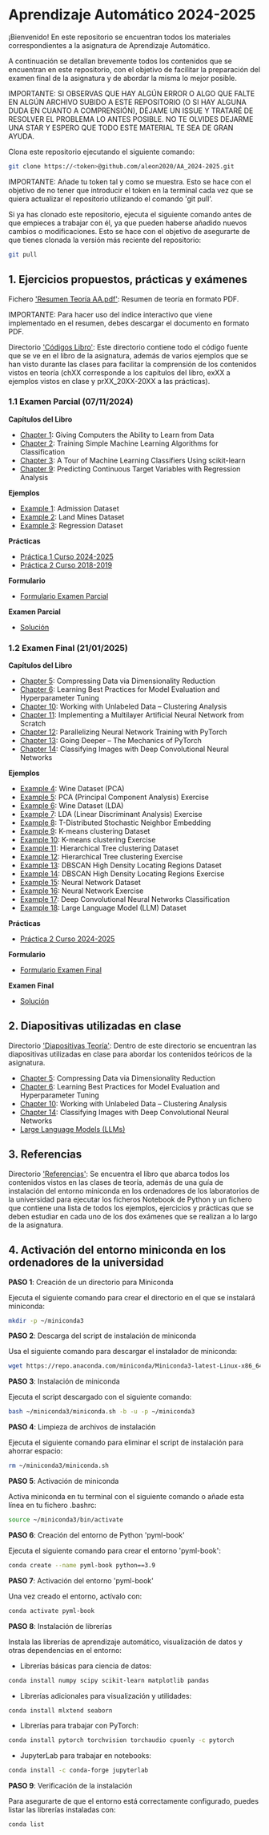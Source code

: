 # Aprendizaje Automático 2024-2025

¡Bienvenido! En este repositorio se encuentran todos los materiales correspondientes a la asignatura de Aprendizaje Automático.

A continuación se detallan brevemente todos los contenidos que se encuentran en este repositorio, con el objetivo de facilitar la preparación del examen final de la asignatura y de abordar la misma lo mejor posible.

IMPORTANTE: SI OBSERVAS QUE HAY ALGÚN ERROR O ALGO QUE FALTE EN ALGÚN ARCHIVO SUBIDO A ESTE REPOSITORIO (O SI HAY ALGUNA DUDA EN CUANTO A COMPRENSIÓN), DÉJAME UN ISSUE Y TRATARÉ DE RESOLVER EL PROBLEMA LO ANTES POSIBLE. NO TE OLVIDES DEJARME UNA STAR Y ESPERO QUE TODO ESTE MATERIAL TE SEA DE GRAN AYUDA.

Clona este repositorio ejecutando el siguiente comando:

```sh
git clone https://<token>@github.com/aleon2020/AA_2024-2025.git
```

IMPORTANTE: Añade tu token tal y como se muestra. Esto se hace con el objetivo de no tener que introducir el token en la terminal cada vez que se quiera actualizar el repositorio utilizando el comando 'git pull'.

Si ya has clonado este repositorio, ejecuta el siguiente comando antes de que empieces a trabajar con él, ya que pueden haberse añadido nuevos cambios o modificaciones. Esto se hace con el objetivo de asegurarte de que tienes clonada la versión más reciente del repositorio:

```sh
git pull
```

## 1. Ejercicios propuestos, prácticas y exámenes

Fichero ['Resumen Teoría AA.pdf'](https://github.com/aleon2020/AA_2024-2025/blob/main/Resumen%20Teor%C3%ADa%20AA.pdf): Resumen de teoría en formato PDF.

IMPORTANTE: Para hacer uso del índice interactivo que viene implementado en el resumen, debes descargar el documento en formato PDF.

Directorio ['Códigos Libro'](https://github.com/aleon2020/AA_2024-2025/tree/main/C%C3%B3digos%20Libro): Este directorio contiene todo el código fuente que se ve en el libro de la asignatura, además de varios ejemplos que se han visto durante las clases para facilitar la comprensión de los contenidos vistos en teoría (chXX corresponde a los capítulos del libro, exXX a ejemplos vistos en clase y prXX_20XX-20XX a las prácticas).

### 1.1 Examen Parcial (07/11/2024)

**Capítulos del Libro**
* [Chapter 1](https://github.com/aleon2020/AA_2024-2025/tree/main/C%C3%B3digos%20Libro/ch01): Giving Computers the Ability to Learn from Data
* [Chapter 2](https://github.com/aleon2020/AA_2024-2025/tree/main/C%C3%B3digos%20Libro/ch02): Training Simple Machine Learning Algorithms for Classification
* [Chapter 3](https://github.com/aleon2020/AA_2024-2025/tree/main/C%C3%B3digos%20Libro/ch03): A Tour of Machine Learning Classifiers Using scikit-learn
* [Chapter 9](https://github.com/aleon2020/AA_2024-2025/tree/main/C%C3%B3digos%20Libro/ch09): Predicting Continuous Target Variables with Regression Analysis

**Ejemplos**
* [Example 1](https://github.com/aleon2020/AA_2024-2025/tree/main/C%C3%B3digos%20Libro/ex01): Admission Dataset
* [Example 2](https://github.com/aleon2020/AA_2024-2025/tree/main/C%C3%B3digos%20Libro/ex02): Land Mines Dataset
* [Example 3](https://github.com/aleon2020/AA_2024-2025/tree/main/C%C3%B3digos%20Libro/ex03): Regression Dataset

**Prácticas**
* [Práctica 1 Curso 2024-2025](https://github.com/aleon2020/AA_2024-2025/tree/main/C%C3%B3digos%20Libro/pr01_2024-2025)
* [Práctica 2 Curso 2018-2019](https://github.com/aleon2020/AA_2024-2025/tree/main/C%C3%B3digos%20Libro/pr02_2018-2019)

**Formulario**
* [Formulario Examen Parcial](https://github.com/aleon2020/AA_2024-2025/tree/main/C%C3%B3digos%20Libro/formulario_parcial)

**Examen Parcial**
* [Solución](https://github.com/aleon2020/AA_2024-2025/tree/main/C%C3%B3digos%20Libro/ex_parcial_2024-2025)

### 1.2 Examen Final (21/01/2025)

**Capítulos del Libro**
* [Chapter 5](https://github.com/aleon2020/AA_2024-2025/tree/main/C%C3%B3digos%20Libro/ch05): Compressing Data via Dimensionality Reduction
* [Chapter 6](https://github.com/aleon2020/AA_2024-2025/tree/main/C%C3%B3digos%20Libro/ch06): Learning Best Practices for Model Evaluation and Hyperparameter Tuning
* [Chapter 10](https://github.com/aleon2020/AA_2024-2025/tree/main/C%C3%B3digos%20Libro/ch10): Working with Unlabeled Data – Clustering Analysis
* [Chapter 11](https://github.com/aleon2020/AA_2024-2025/tree/main/C%C3%B3digos%20Libro/ch11): Implementing a Multilayer Artificial Neural Network from Scratch
* [Chapter 12](https://github.com/aleon2020/AA_2024-2025/tree/main/C%C3%B3digos%20Libro/ch12): Parallelizing Neural Network Training with PyTorch
* [Chapter 13](https://github.com/aleon2020/AA_2024-2025/tree/main/C%C3%B3digos%20Libro/ch13): Going Deeper – The Mechanics of PyTorch
* [Chapter 14](https://github.com/aleon2020/AA_2024-2025/tree/main/C%C3%B3digos%20Libro/ch14): Classifying Images with Deep Convolutional Neural Networks

**Ejemplos**
* [Example 4](https://github.com/aleon2020/AA_2024-2025/tree/main/C%C3%B3digos%20Libro/ex04): Wine Dataset (PCA)
* [Example 5](https://github.com/aleon2020/AA_2024-2025/tree/main/C%C3%B3digos%20Libro/ex05): PCA (Principal Component Analysis) Exercise
* [Example 6](https://github.com/aleon2020/AA_2024-2025/tree/main/C%C3%B3digos%20Libro/ex06): Wine Dataset (LDA)
* [Example 7](https://github.com/aleon2020/AA_2024-2025/tree/main/C%C3%B3digos%20Libro/ex07): LDA (Linear Discriminant Analysis) Exercise
* [Example 8](https://github.com/aleon2020/AA_2024-2025/tree/main/C%C3%B3digos%20Libro/ex08): T-Distributed Stochastic Neighbor Embedding
* [Example 9](https://github.com/aleon2020/AA_2024-2025/tree/main/C%C3%B3digos%20Libro/ex09): K-means clustering Dataset
* [Example 10](https://github.com/aleon2020/AA_2024-2025/tree/main/C%C3%B3digos%20Libro/ex10): K-means clustering Exercise
* [Example 11](https://github.com/aleon2020/AA_2024-2025/tree/main/C%C3%B3digos%20Libro/ex11): Hierarchical Tree clustering Dataset
* [Example 12](https://github.com/aleon2020/AA_2024-2025/tree/main/C%C3%B3digos%20Libro/ex12): Hierarchical Tree clustering Exercise
* [Example 13](https://github.com/aleon2020/AA_2024-2025/tree/main/C%C3%B3digos%20Libro/ex13): DBSCAN High Density Locating Regions Dataset
* [Example 14](https://github.com/aleon2020/AA_2024-2025/tree/main/C%C3%B3digos%20Libro/ex14): DBSCAN High Density Locating Regions Exercise
* [Example 15](https://github.com/aleon2020/AA_2024-2025/tree/main/C%C3%B3digos%20Libro/ex15): Neural Network Dataset
* [Example 16](https://github.com/aleon2020/AA_2024-2025/tree/main/C%C3%B3digos%20Libro/ex16): Neural Network Exercise
* [Example 17](https://github.com/aleon2020/AA_2024-2025/tree/main/C%C3%B3digos%20Libro/ex17): Deep Convolutional Neural Networks Classification
* [Example 18](https://github.com/aleon2020/AA_2024-2025/tree/main/C%C3%B3digos%20Libro/ex18): Large Language Model (LLM) Dataset

**Prácticas**
* [Práctica 2 Curso 2024-2025](https://github.com/aleon2020/AA_2024-2025/tree/main/C%C3%B3digos%20Libro/pr02_2024-2025)

**Formulario**
* [Formulario Examen Final](https://github.com/aleon2020/AA_2024-2025/tree/main/C%C3%B3digos%20Libro/formulario_final)

**Examen Final**
* [Solución](https://github.com/aleon2020/AA_2024-2025/tree/main/C%C3%B3digos%20Libro/ex_final_2024-2025)

## 2. Diapositivas utilizadas en clase

Directorio ['Diapositivas Teoría'](https://github.com/aleon2020/AA_2024-2025/tree/main/Diapositivas%20Teor%C3%ADa): Dentro de este directorio se encuentran las diapositivas utilizadas en clase para abordar los contenidos teóricos de la asignatura.

* [Chapter 5](https://github.com/aleon2020/AA_2024-2025/tree/main/Diapositivas%20Teor%C3%ADa/Chapter%205%3A%20Compressing%20Data%20via%20Dimensionality%20Reduction): Compressing Data via Dimensionality Reduction
* [Chapter 6](https://github.com/aleon2020/AA_2024-2025/tree/main/Diapositivas%20Teor%C3%ADa/Chapter%206%3A%20Learning%20Best%20Practices%20for%20Model%20Evaluation%20and%20Hyperparameter%20Tuning): Learning Best Practices for Model Evaluation and Hyperparameter Tuning
* [Chapter 10](https://github.com/aleon2020/AA_2024-2025/tree/main/Diapositivas%20Teor%C3%ADa/Chapter%2010%3A%20Working%20with%20Unlabeled%20Data%20-%20Clustering%20Analysis): Working with Unlabeled Data – Clustering Analysis
* [Chapter 14](https://github.com/aleon2020/AA_2024-2025/tree/main/Diapositivas%20Teor%C3%ADa/Chapter%2014%3A%20Classifying%20Images%20with%20Deep%20Convolutional%20%20Neural%20Networks): Classifying Images with Deep Convolutional Neural Networks
* [Large Language Models (LLMs)](https://github.com/aleon2020/AA_2024-2025/tree/main/Diapositivas%20Teor%C3%ADa/Large%20Language%20Models%20(LLMs))

## 3. Referencias

Directorio ['Referencias'](https://github.com/aleon2020/AA_2024-2025/tree/main/Referencias): Se encuentra el libro que abarca todos los contenidos vistos en las clases de teoría, además de una guía de instalación del entorno miniconda en los ordenadores de los laboratorios de la universidad para ejecutar los ficheros Notebook de Python y un fichero que contiene una lista de todos los ejemplos, ejercicios y prácticas que se deben estudiar en cada uno de los dos exámenes que se realizan a lo largo de la asignatura.

## 4. Activación del entorno miniconda en los ordenadores de la universidad

**PASO 1**: Creación de un directorio para Miniconda

Ejecuta el siguiente comando para crear el directorio en el que se instalará miniconda:

```sh
mkdir -p ~/miniconda3
```

**PASO 2**: Descarga del script de instalación de miniconda

Usa el siguiente comando para descargar el instalador de miniconda:

```sh
wget https://repo.anaconda.com/miniconda/Miniconda3-latest-Linux-x86_64.sh -O ~/miniconda3/miniconda.sh
```

**PASO 3**: Instalación de miniconda

Ejecuta el script descargado con el siguiente comando:

```sh
bash ~/miniconda3/miniconda.sh -b -u -p ~/miniconda3
```

**PASO 4**: Limpieza de archivos de instalación

Ejecuta el siguiente comando para eliminar el script de instalación para ahorrar espacio:

```sh
rm ~/miniconda3/miniconda.sh
```

**PASO 5**: Activación de miniconda

Activa miniconda en tu terminal con el siguiente comando o añade esta línea en tu fichero .bashrc:

```sh
source ~/miniconda3/bin/activate
```

**PASO 6**: Creación del entorno de Python 'pyml-book'

Ejecuta el siguiente comando para crear el entorno 'pyml-book':

```sh
conda create --name pyml-book python==3.9
```

**PASO 7**: Activación del entorno 'pyml-book'

Una vez creado el entorno, actívalo con:

```sh
conda activate pyml-book
```

**PASO 8**: Instalación de librerías

Instala las librerías de aprendizaje automático, visualización de datos y otras dependencias en el entorno:

* Librerías básicas para ciencia de datos:

```sh
conda install numpy scipy scikit-learn matplotlib pandas
```

* Librerías adicionales para visualización y utilidades:

```sh
conda install mlxtend seaborn
```

* Librerías para trabajar con PyTorch:

```sh
conda install pytorch torchvision torchaudio cpuonly -c pytorch
```

* JupyterLab para trabajar en notebooks:

```sh
conda install -c conda-forge jupyterlab
```

**PASO 9**: Verificación de la instalación

Para asegurarte de que el entorno está correctamente configurado, puedes listar las librerías instaladas con:

```sh
conda list
```
